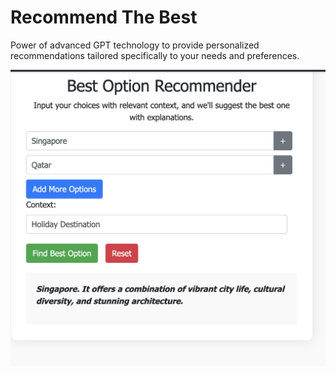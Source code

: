# Recommend The Best

Power of advanced GPT technology to provide personalized recommendations tailored specifically to your needs and preferences.

![Example Image](demo.png)
